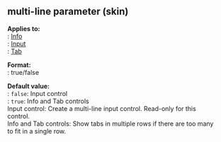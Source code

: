 ## multi-line parameter (skin)    
**Applies to:**    
:   [Info](/%7Bskin%7D/control/info)    
:   [Input](/%7Bskin%7D/control/input)    
:   [Tab](/%7Bskin%7D/control/tab)    
<!-- -->    
**Format:**    
:   true/false    
<!-- -->    
**Default value:**    
:   `false`: Input control    
:   `true`: Info and Tab controls    
Input control: Create a multi-line input control. Read-only for this    
control.    
Info and Tab controls: Show tabs in multiple rows if there are too many    
to fit in a single row.  